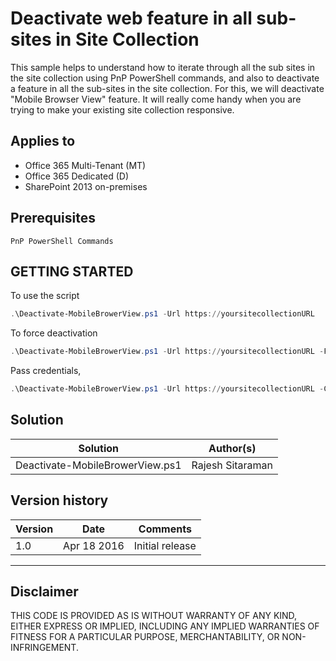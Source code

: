 # Deactivate web feature in all sub-sites in Site Collection 
This sample helps to understand how to iterate through all the sub sites in the site collection using PnP PowerShell commands, and also to deactivate a feature in all the sub-sites in the site collection. For this, we will deactivate "Mobile Browser View" feature. It will really come handy when you are trying to make your existing site collection responsive.

## Applies to ##
- Office 365 Multi-Tenant (MT)
- Office 365 Dedicated (D)
- SharePoint 2013 on-premises

## Prerequisites ##
	PnP PowerShell Commands

## GETTING STARTED ##
To use the script
```powershell
.\Deactivate-MobileBrowerView.ps1 -Url https://yoursitecollectionURL
```
To force deactivation
```powershell
.\Deactivate-MobileBrowerView.ps1 -Url https://yoursitecollectionURL -Force
```
Pass credentials, 
```powershell
.\Deactivate-MobileBrowerView.ps1 -Url https://yoursitecollectionURL -Credentials (Get-Credential)
```

## Solution ##
Solution | Author(s)
---------|----------
Deactivate-MobileBrowerView.ps1 | Rajesh Sitaraman

## Version history ##
Version  | Date | Comments
---------| -----| --------
1.0  | Apr 18 2016 | Initial release

----------

## **Disclaimer** 
THIS CODE IS PROVIDED AS IS WITHOUT WARRANTY OF ANY KIND, EITHER EXPRESS OR IMPLIED, INCLUDING ANY IMPLIED WARRANTIES OF FITNESS FOR A PARTICULAR PURPOSE, MERCHANTABILITY, OR NON-INFRINGEMENT.


